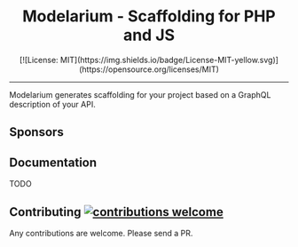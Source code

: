 <h1 align="center">Modelarium - Scaffolding for PHP and JS</h1>

<p align="center">
    [![License: MIT](https://img.shields.io/badge/License-MIT-yellow.svg)](https://opensource.org/licenses/MIT)
</p>

---

Modelarium generates scaffolding for your project based on a GraphQL description of your API.

## Sponsors

## Documentation

TODO

## Contributing [![contributions welcome](https://img.shields.io/badge/contributions-welcome-brightgreen.svg?style=flat)](https://github.com/dwyl/esta/issues)

Any contributions are welcome. Please send a PR.
